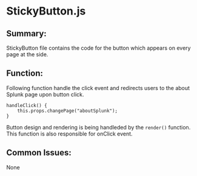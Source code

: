 # StickyButton.js

## Summary: 
StickyButton file contains the code for the button which appears
on every page at the side.

## Function: 
Following function handle the click event and redirects users to the about Splunk page upon button click.

```
handleClick() {
    this.props.changePage("aboutSplunk");
}
```
Button design and rendering is being handleded by the `render()` function. This function is also responsible for onClick event.

## Common Issues: 
None